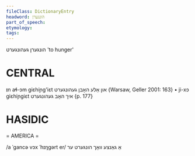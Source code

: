 ```yaml
---
fileClass: DictionaryEntry
headword: הונגערן
part_of_speech: 
etymology: 
tags: 
---
```

הונגערן
געהונגערט
'to hunger'

CENTRAL
========

ᵻn aɬ-ɔm giɛhiɲg'iɛt און אַלע האָבן געהונגערט {Warsaw, Geller 2001: 163}
	•	ji-xɔ giɛhiɲgiɛt איך האָב געהונגערט {p. 177}

HASIDIC
=======
= AMERICA = 

/a ˈgancə vɔx ˈhɪŋgərt er/ אַ גאַנצע וואָך הונגערט ער